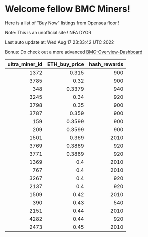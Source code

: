 # Welcome fellow BMC Miners!
Here is a list of "Buy Now" listings from Opensea floor !

Note: This is an unofficial site ! NFA DYOR

Last auto update at: Wed Aug 17 23:33:42 UTC 2022

Bonus: Do check out a more advanced [BMC-Overview-Dashboard](https://dune.com/defifunk/BMC-Overview-Dashboard)


|   ultra_miner_id |   ETH_buy_price |   hash_rewards |
|-----------------:|----------------:|---------------:|
|             1372 |          0.315  |            900 |
|             3785 |          0.32   |            900 |
|              348 |          0.3379 |            940 |
|             3245 |          0.34   |            920 |
|             3798 |          0.35   |            900 |
|             3787 |          0.359  |            900 |
|              159 |          0.3599 |            900 |
|              209 |          0.3599 |            900 |
|             1501 |          0.369  |           2010 |
|             3769 |          0.3869 |            920 |
|             3771 |          0.3869 |            920 |
|             1369 |          0.4    |           2010 |
|              767 |          0.4    |           2010 |
|             3267 |          0.4    |            920 |
|             2137 |          0.4    |            920 |
|             1509 |          0.42   |           2010 |
|              390 |          0.43   |            540 |
|             2151 |          0.44   |           2010 |
|             4282 |          0.44   |            920 |
|             2473 |          0.45   |           2010 |